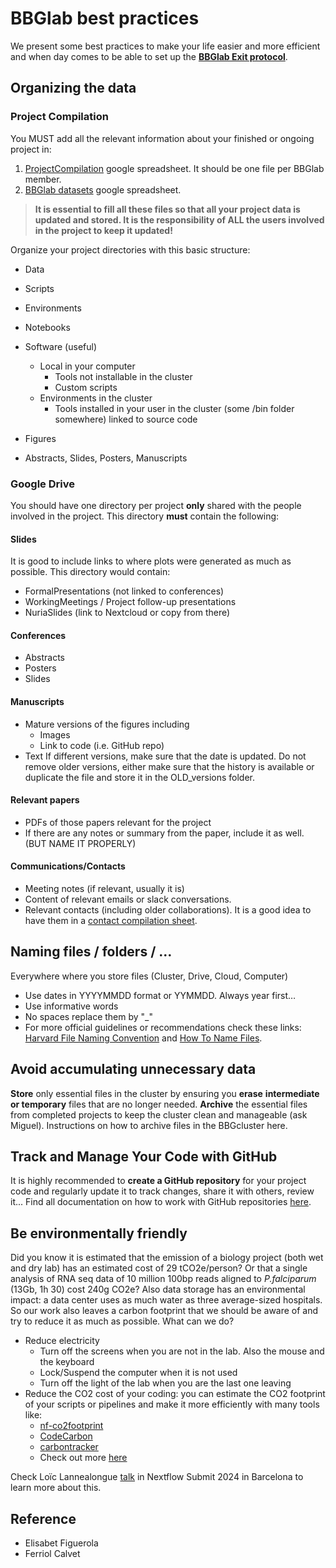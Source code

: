 # BBGlab best practices

We present some best practices to make your life easier and more efficient and when day comes to be able to set up
the **[BBGlab Exit protocol](https://drive.google.com/drive/folders/1veXAAucPqNQ2KIVFLyEJqPVjEeDcqsR-)**.

## Organizing the data

### Project Compilation

You MUST add all the relevant information about your finished or ongoing project in:

1. [ProjectCompilation](https://docs.google.com/spreadsheets/d/1jJleTek9eP4S6CCe5fO8_M4-vLuKhumgKjlQ58jP_rc/edit?gid=0#gid=0) <!-- markdownlint-disable MD013 -->
google spreadsheet. It should be one file per BBGlab member.
2. [BBGlab datasets](https://bbglab.github.io/bbgwiki/Datasets/Datasets_BBGLAB/) google spreadsheet.

> **It is essential to fill all these files so that all your project data is updated and stored. It is the
> responsibility of ALL the users involved in the project to keep it updated!**

Organize your project directories with this basic structure:

- Data
- Scripts
- Environments
- Notebooks
- Software (useful)
    - Local in your computer
        - Tools not installable in the cluster
        - Custom scripts
    - Environments in the cluster
        - Tools installed in your user in the cluster (some /bin folder somewhere) linked to source code

- Figures
- Abstracts, Slides, Posters, Manuscripts

### Google Drive

You should have one directory per project **only** shared with the people involved in the project.
This directory **must** contain the following:

#### Slides

It is good to include links to where plots were generated as much as possible. This directory would contain:

- FormalPresentations (not linked to conferences)
- WorkingMeetings / Project follow-up presentations
- NuriaSlides (link to Nextcloud or copy from there)

#### Conferences
  
- Abstracts
- Posters
- Slides

#### Manuscripts

- Mature versions of the figures including
    - Images
    - Link to code (i.e. GitHub repo)
- Text
If different versions, make sure that the date is updated. Do not remove older versions, either make sure that the
history is available or duplicate the file and store it in the OLD_versions folder.

#### Relevant papers

- PDFs of those papers relevant for the project
- If there are any notes or summary from the paper, include it as well. (BUT NAME IT PROPERLY)

#### Communications/Contacts

- Meeting notes (if relevant, usually it is)
- Content of relevant emails or slack conversations.
- Relevant contacts (including older collaborations). It is a good idea to have them in a
[contact compilation sheet](https://docs.google.com/spreadsheets/d/1cibsyM8m7tMMu4XzCjQbkiBOWEOzO-R-VXTYjCW-iik/edit?gid=0#gid=0). <!-- markdownlint-disable MD013 -->

## Naming files / folders / …

Everywhere where you store files (Cluster, Drive, Cloud, Computer)

- Use dates in YYYYMMDD format or YYMMDD. Always year first…
- Use informative words
- No spaces replace them by "_"
- For more official guidelines or recommendations check these links:
[Harvard File Naming Convention](https://datamanagement.hms.harvard.edu/plan-design/file-naming-conventions) and
[How To Name Files](https://speakerdeck.com/jennybc/how-to-name-files).

## Avoid accumulating unnecessary data

**Store** only essential files in the cluster by ensuring you **erase** **intermediate or temporary** files
that are no longer needed. **Archive** the essential files from completed projects to keep the cluster clean and
manageable (ask Miguel). Instructions on how to archive files in the BBGcluster here.

## Track and Manage Your Code with GitHub

It is highly recommended to **create a GitHub repository** for your project code and regularly update it to track
changes, share it with others, review it... Find all documentation on how to work with GitHub repositories
[here](https://docs.github.com/en/repositories/creating-and-managing-repositories/about-repositories).

## Be environmentally friendly

Did you know it is estimated that the emission of a biology project (both wet and dry lab) has an estimated cost of
29 tCO2e/person? Or that a single analysis of RNA seq data of 10 million 100bp reads aligned to *P.falciparum* (13Gb,
1h 30) cost 240g CO2e? Also data storage has an environmental impact: a data center uses as much water as three
average-sized hospitals. So our work also leaves a carbon footprint that we should be aware of and
try to reduce it as much as possible. What can we do?

- Reduce electricity
    - Turn off the screens when you are not in the lab. Also the mouse and the keyboard
    - Lock/Suspend the computer when it is not used
    - Turn off the light of the lab when you are the last one leaving
- Reduce the CO2 cost of your coding: you can estimate the CO2 footprint of your scripts or pipelines and
make it more efficiently with many tools like:
    - [nf-co2footprint](https://github.com/nextflow-io/nf-co2footprint)
    - [CodeCarbon](https://codecarbon.io/)
    - [carbontracker](https://github.com/lfwa/carbontracker)
    - Check out more [here](https://github.com/GreenAlgorithms/GreenAlgorithms4HPC)

Check Loïc Lannealongue [talk](<https://summit.nextflow.io/2024/barcelona/agenda/10-30--towards-environmentally-sustainable-computational-science/>) <!-- markdownlint-disable MD013 -->
in Nextflow Submit 2024 in Barcelona to learn more about this.

## Reference

- Elisabet Figuerola
- Ferriol Calvet
